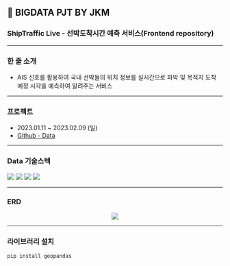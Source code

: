 ## 💛 BIGDATA PJT BY JKM

### ShipTraffic Live - 선박도착시간 예측 서비스(Frontend repository)

---
### 한 줄 소개

- AIS 신호를 활용하여 국내 선박들의 위치 정보를 실시간으로 파악 및 목적지 도착 예정 시각을 예측하여 알려주는 서비스

---
### 프로젝트
-  2023.01.11 ~ 2023.02.09 (일)
- [Github - Data](https://github.com/K-Digital-Two/JKM1-DA)

---
### Data 기술스텍
<a href = https://github.com/Choi-09/MySQL> <img src="https://img.shields.io/badge/MySQL-4479A1?style=flat&logo=MySQL&logoColor=white"/></a>
<a href = https://github.com/Choi-09/Python> <img src="https://img.shields.io/badge/Python-3766AB?style=flat&logo=Python&logoColor=white"/></a>
<a href = https://github.com/Choi-09/Tensorflow> <img src="https://img.shields.io/badge/Tensorflow-FF6F00?style=flat&logo=Tensorflow&logoColor=white"/></a>
<a href = https://github.com/Choi-09/JupyterNB> <img src="https://img.shields.io/badge/Jupyter-F37626?style=flat&logo=Jupyter&logoColor=white"/></a> 

---
### ERD
<p align = center> <img src = https://user-images.githubusercontent.com/51871037/220904641-34ab4642-c890-4fff-93a4-4ab6cb52a742.png></p>

---
### 라이브러리 설치
`pip install geopandas`
